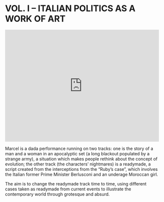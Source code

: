 # VOL. I &#8211; ITALIAN POLITICS AS A WORK OF ART

<div style='position: relative; padding-bottom: 73%; margin-bottom:2%; height: 0; overflow: hidden;'><iframe id='iframe' src='http://flickrit.com/slideshowholder.php?height=75&size=big&setId=72157647816212016&click=true&caption=true&trans=1&thumbnails=0&transition=0&layoutType=responsive&sort=0' scrolling='no' frameborder='0'style='width:100%; height:100%; position: absolute; top:0; left:0;' ></iframe></div>

Marcel is a dada performance running on two tracks: one is the story of a man and a woman in an apocalyptic set (a long blackout populated by a strange army), a situation which makes people rethink about the concept of evolution; the other track (the characters’ nightmares) is a readymade, a script created from the interceptions from the “Ruby’s case”, which involves the Italian former Prime Minister Berlusconi and an underage Moroccan girl.

The aim is to change the readymade track time to time, using different cases taken as readymade from current events to illustrate the contemporary world through grotesque and absurd.

